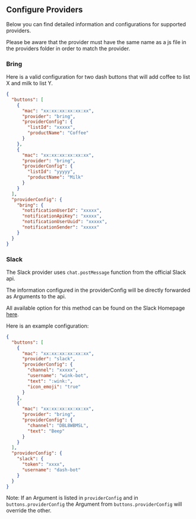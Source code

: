 ## Configure Providers
Below you can find detailed information and configurations for supported providers.

Please be aware that the provider must have the same name as a js file in the providers folder in order to match the provider.

### Bring
Here is a valid configuration for two dash buttons that will add coffee to list X and milk to list Y.

```json
{
  "buttons": [
    {
      "mac": "xx:xx:xx:xx:xx:xx",
      "provider": "bring",
      "providerConfig": {
        "listId": "xxxxx",
        "productName": "Coffee"
      }
    },
    {
      "mac": "xx:xx:xx:xx:xx:xx",
      "provider": "bring",
      "providerConfig": {
        "listId": "yyyyy",
        "productName": "Milk"
      }
    }
  ],
  "providerConfig": {
    "bring": {
      "notificationUserId": "xxxxx",
      "notificationApiKey": "xxxxx",
      "notificationUserUuid": "xxxxx",
      "notificationSender": "xxxxx"
    }
  }
}

```

### Slack

The Slack provider uses `chat.postMessage` function from the official Slack api.

The information configured in the providerConfig will be directly forwarded as Arguments to the api.

All available option for this method can be found on the Slack Homepage [here](https://api.slack.com/methods/chat.postMessage).

Here is an example configuration:

```json
{
  "buttons": [
    {
      "mac": "xx:xx:xx:xx:xx:xx",
      "provider": "slack",
      "providerConfig": {
        "channel": "xxxxx",
        "username": "wink-bot",
        "text": ":wink:",
        "icon_emoji": "true"
      }
    },
    {
      "mac": "xx:xx:xx:xx:xx:xx",
      "provider": "bring",
      "providerConfig": {
        "channel": "DBL8WBMSL",
        "text": "Beep"
      }
    }
  ],
  "providerConfig": {
    "slack": {
      "token": "xxxx",
      "username": "dash-bot"
    }
  }
}

```

Note: If an Argument is listed in `providerConfig` and in `buttons.providerConfig` the Argument from `buttons.providerConfig` will override the other.